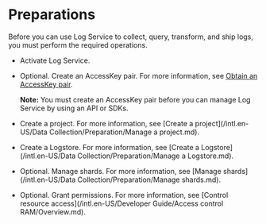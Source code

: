 # Preparations

Before you can use Log Service to collect, query, transform, and ship logs, you must perform the required operations.

-   Activate Log Service.
-   Optional. Create an AccessKey pair. For more information, see [Obtain an AccessKey pair]().

    **Note:** You must create an AccessKey pair before you can manage Log Service by using an API or SDKs.

-   Create a project. For more information, see [Create a project](/intl.en-US/Data Collection/Preparation/Manage a project.md).
-   Create a Logstore. For more information, see [Create a Logstore](/intl.en-US/Data Collection/Preparation/Manage a Logstore.md).
-   Optional. Manage shards. For more information, see [Manage shards](/intl.en-US/Data Collection/Preparation/Manage shards.md).
-   Optional. Grant permissions. For more information, see [Control resource access](/intl.en-US/Developer Guide/Access control RAM/Overview.md).


